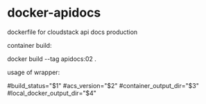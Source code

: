 # docker-apidocs

dockerfile for cloudstack api docs production

container build:

docker build --tag apidocs:02 .

usage of wrapper:

#build_status="$1"
#acs_version="$2"
#container_output_dir="$3"
#local_docker_output_dir="$4"

